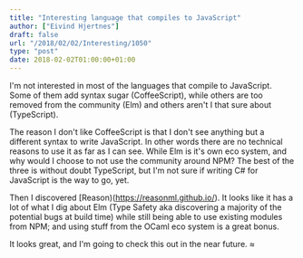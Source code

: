 ```yaml
---
title: "Interesting language that compiles to JavaScript"
author: ["Eivind Hjertnes"]
draft: false
url: "/2018/02/02/Interesting/1050"
type: "post"
date: 2018-02-02T01:00:00+01:00
---
```


I'm not interested in most of the languages that compile to JavaScript.
Some of them add syntax sugar (CoffeeScript), while others are too
removed from the community (Elm) and others aren't I that sure about
(TypeScript).

The reason I don't like CoffeeScript is that I don't see anything but a
different syntax to write JavaScript. In other words there are no
technical reasons to use it as far as I can see. While Elm is it's own
eco system, and why would I choose to not use the community around NPM?
The best of the three is without doubt TypeScript, but I'm not sure if
writing C# for JavaScript is the way to go, yet.

Then I discovered [Reason)(<https://reasonml.github.io/>). It looks like
it has a lot of what I dig about Elm (Type Safety aka discovering a
majority of the potential bugs at build time) while still being able to
use existing modules from NPM; and using stuff from the OCaml eco system
is a great bonus.

It looks great, and I'm going to check this out in the near future. ≈
